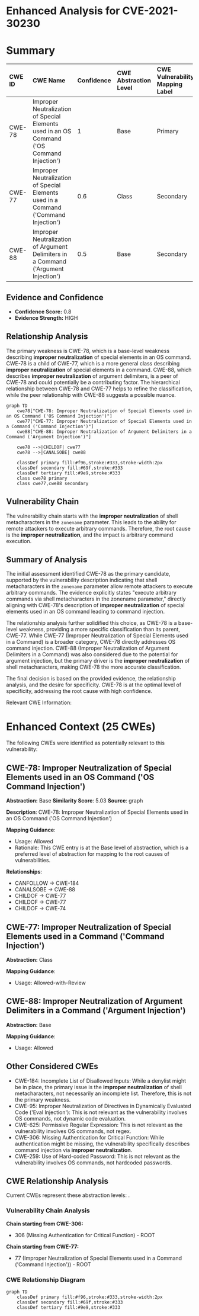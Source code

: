 # Enhanced Analysis for CVE-2021-30230

# Summary
| CWE ID  | CWE Name                                                                                                    | Confidence | CWE Abstraction Level | CWE Vulnerability Mapping Label | CWE-Vulnerability Mapping Notes |
| :-------- | :---------------------------------------------------------------------------------------------------------- | :--------- | :---------------------- | :------------------------------ | :-------------------------------- |
| CWE-78  | Improper Neutralization of Special Elements used in an OS Command ('OS Command Injection')                  | 1          | Base                    | Primary                         | Allowed                           |
| CWE-77  | Improper Neutralization of Special Elements used in a Command ('Command Injection')                        | 0.6        | Class                   | Secondary                       | Allowed-with-Review             |
| CWE-88  | Improper Neutralization of Argument Delimiters in a Command ('Argument Injection')                          | 0.5        | Base                    | Secondary                       | Allowed                           |

## Evidence and Confidence

*   **Confidence Score:** 0.8
*   **Evidence Strength:** HIGH

## Relationship Analysis
The primary weakness is CWE-78, which is a base-level weakness describing **improper neutralization** of special elements in an OS command. CWE-78 is a child of CWE-77, which is a more general class describing **improper neutralization** of special elements in a command. CWE-88, which describes **improper neutralization** of argument delimiters, is a peer of CWE-78 and could potentially be a contributing factor. The hierarchical relationship between CWE-78 and CWE-77 helps to refine the classification, while the peer relationship with CWE-88 suggests a possible nuance.

```mermaid
graph TD
    cwe78["CWE-78: Improper Neutralization of Special Elements used in an OS Command ('OS Command Injection')"]
    cwe77["CWE-77: Improper Neutralization of Special Elements used in a Command ('Command Injection')"]
    cwe88["CWE-88: Improper Neutralization of Argument Delimiters in a Command ('Argument Injection')"]
    
    cwe78 -->|CHILDOF| cwe77
    cwe78 -->|CANALSOBE| cwe88
    
    classDef primary fill:#f96,stroke:#333,stroke-width:2px
    classDef secondary fill:#69f,stroke:#333
    classDef tertiary fill:#9e9,stroke:#333
    class cwe78 primary
    class cwe77,cwe88 secondary
```

## Vulnerability Chain
The vulnerability chain starts with the **improper neutralization** of shell metacharacters in the `zonename` parameter. This leads to the ability for remote attackers to execute arbitrary commands. Therefore, the root cause is the **improper neutralization**, and the impact is arbitrary command execution.

## Summary of Analysis
The initial assessment identified CWE-78 as the primary candidate, supported by the vulnerability description indicating that shell metacharacters in the `zonename` parameter allow remote attackers to execute arbitrary commands. The evidence explicitly states "execute arbitrary commands via shell metacharacters in the zonename parameter," directly aligning with CWE-78's description of **improper neutralization** of special elements used in an OS command leading to command injection.

The relationship analysis further solidified this choice, as CWE-78 is a base-level weakness, providing a more specific classification than its parent, CWE-77. While CWE-77 (Improper Neutralization of Special Elements used in a Command) is a broader category, CWE-78 directly addresses OS command injection. CWE-88 (Improper Neutralization of Argument Delimiters in a Command) was also considered due to the potential for argument injection, but the primary driver is the **improper neutralization** of shell metacharacters, making CWE-78 the more accurate classification.

The final decision is based on the provided evidence, the relationship analysis, and the desire for specificity. CWE-78 is at the optimal level of specificity, addressing the root cause with high confidence.

Relevant CWE Information:

# Enhanced Context (25 CWEs)
The following CWEs were identified as potentially relevant to this vulnerability:

## CWE-78: Improper Neutralization of Special Elements used in an OS Command ('OS Command Injection')
**Abstraction:** Base
**Similarity Score**: 5.03
**Source**: graph

**Description**:
CWE-78: Improper Neutralization of Special Elements used in an OS Command ('OS Command Injection')

**Mapping Guidance**:
- Usage: Allowed
- Rationale: This CWE entry is at the Base level of abstraction, which is a preferred level of abstraction for mapping to the root causes of vulnerabilities.

**Relationships**:
- CANFOLLOW -> CWE-184
- CANALSOBE -> CWE-88
- CHILDOF -> CWE-77
- CHILDOF -> CWE-77
- CHILDOF -> CWE-74

## CWE-77: Improper Neutralization of Special Elements used in a Command ('Command Injection')
**Abstraction:** Class

**Mapping Guidance**:
- Usage: Allowed-with-Review

## CWE-88: Improper Neutralization of Argument Delimiters in a Command ('Argument Injection')
**Abstraction:** Base

**Mapping Guidance**:
- Usage: Allowed

## Other Considered CWEs
- CWE-184: Incomplete List of Disallowed Inputs: While a denylist might be in place, the primary issue is the **improper neutralization** of shell metacharacters, not necessarily an incomplete list. Therefore, this is not the primary weakness.
- CWE-95: Improper Neutralization of Directives in Dynamically Evaluated Code ('Eval Injection'): This is not relevant as the vulnerability involves OS commands, not dynamic code evaluation.
- CWE-625: Permissive Regular Expression: This is not relevant as the vulnerability involves OS commands, not regex.
- CWE-306: Missing Authentication for Critical Function: While authentication might be missing, the vulnerability specifically describes command injection via **improper neutralization**.
- CWE-259: Use of Hard-coded Password: This is not relevant as the vulnerability involves OS commands, not hardcoded passwords.


## CWE Relationship Analysis

Current CWEs represent these abstraction levels: .


### Vulnerability Chain Analysis

**Chain starting from CWE-306:**
- 306 (Missing Authentication for Critical Function) - ROOT


**Chain starting from CWE-77:**
- 77 (Improper Neutralization of Special Elements used in a Command ('Command Injection')) - ROOT



### CWE Relationship Diagram

```mermaid
graph TD
    classDef primary fill:#f96,stroke:#333,stroke-width:2px
    classDef secondary fill:#69f,stroke:#333
    classDef tertiary fill:#9e9,stroke:#333
```